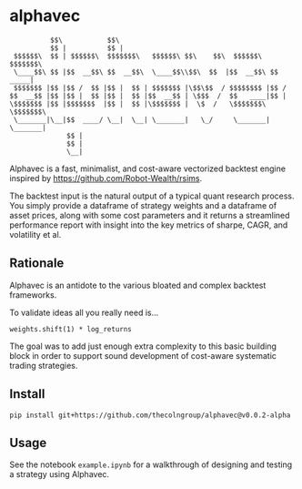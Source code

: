 # alphavec

```
          $$\           $$\                                               
          $$ |          $$ |                                              
 $$$$$$\  $$ | $$$$$$\  $$$$$$$\   $$$$$$\ $$\    $$\  $$$$$$\   $$$$$$$\ 
 \____$$\ $$ |$$  __$$\ $$  __$$\  \____$$\\$$\  $$  |$$  __$$\ $$  _____|
 $$$$$$$ |$$ |$$ /  $$ |$$ |  $$ | $$$$$$$ |\$$\$$  / $$$$$$$$ |$$ /      
$$  __$$ |$$ |$$ |  $$ |$$ |  $$ |$$  __$$ | \$$$  /  $$   ____|$$ |      
\$$$$$$$ |$$ |$$$$$$$  |$$ |  $$ |\$$$$$$$ |  \$  /   \$$$$$$$\ \$$$$$$$\ 
 \_______|\__|$$  ____/ \__|  \__| \_______|   \_/     \_______| \_______|
              $$ |                                                        
              $$ |                                                        
              \__|                                                                                                         
```

Alphavec is a fast, minimalist, and cost-aware vectorized backtest engine inspired by https://github.com/Robot-Wealth/rsims.

The backtest input is the natural output of a typical quant research process. You simply provide a dataframe of strategy weights and a dataframe of asset prices, along with some cost parameters and it returns a streamlined performance report with insight into the key metrics of sharpe, CAGR, and volatility et al.

## Rationale

Alphavec is an antidote to the various bloated and complex backtest frameworks.

To validate ideas all you really need is...

``` weights.shift(1) * log_returns ```

The goal was to add just enough extra complexity to this basic building block in order to support sound development of cost-aware systematic trading strategies.

## Install

``` pip install git+https://github.com/thecolngroup/alphavec@v0.0.2-alpha ```

## Usage

See the notebook ```example.ipynb``` for a walkthrough of designing and testing a strategy using Alphavec.
